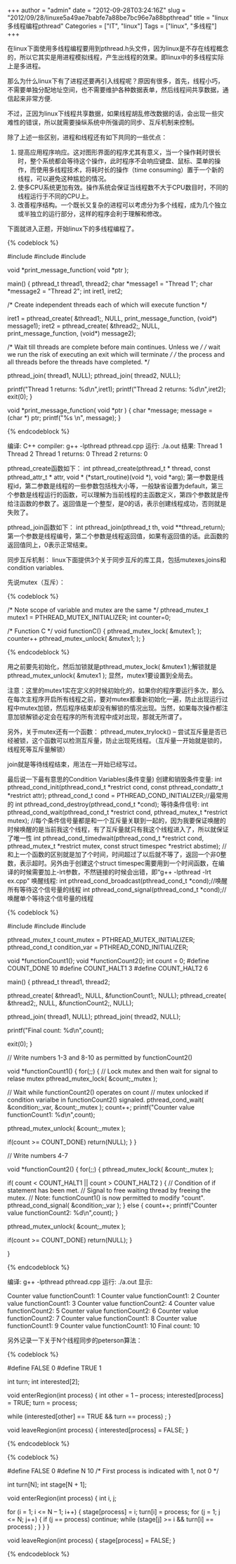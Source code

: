 +++
author = "admin"
date = "2012-09-28T03:24:16Z"
slug = "2012/09/28/linuxe5a49ae7babfe7a88be7bc96e7a88bpthread"
title = "linux多线程编程pthread"
Categories = ["IT", "linux"]
Tags = ["linux", "多线程"]
+++

在linux下面使用多线程编程要用到pthread.h头文件，因为linux是不存在线程概念的，所以它其实是用进程模拟线程，产生出线程的效果。即linux中的多线程实际上是多进程。





那么为什么linux下有了进程还要再引入线程呢？原因有很多，首先，线程小巧，不需要单独分配地址空间，也不需要维护各种数据表单，然后线程间共享数据，通信起来非常方便.





不过，正因为linux下线程共享数据，如果线程胡乱修改数据的话，会出现一些灾难性的错误，所以就需要操纵系统中所强调的同步、互斥机制来控制。





除了上述一些区别，进程和线程还有如下共同的一些优点：
1) 提高应用程序响应。这对图形界面的程序尤其有意义，当一个操作耗时很长时，整个系统都会等待这个操作，此时程序不会响应键盘、鼠标、菜单的操作，而使用多线程技术，将耗时长的操作（time consuming）置于一个新的线程，可以避免这种尴尬的情况。
2) 使多CPU系统更加有效。操作系统会保证当线程数不大于CPU数目时，不同的线程运行于不同的CPU上。
3) 改善程序结构。一个既长又复杂的进程可以考虑分为多个线程，成为几个独立或半独立的运行部分，这样的程序会利于理解和修改。





下面就进入正题，开始linux下的多线程编程了。




{% codeblock %}

#include 
#include 
#include 

void *print_message_function( void *ptr );

main()
{
pthread_t thread1, thread2;
char *message1 = "Thread 1";
char *message2 = "Thread 2";
int iret1, iret2;

/* Create independent threads each of which will execute function */

iret1 = pthread_create( &thread1;, NULL, print_message_function, (void*) message1);
iret2 = pthread_create( &thread2;, NULL, print_message_function, (void*) message2);

/* Wait till threads are complete before main continues. Unless we */
/* wait we run the risk of executing an exit which will terminate */
/* the process and all threads before the threads have completed. */

pthread_join( thread1, NULL);
pthread_join( thread2, NULL);

printf("Thread 1 returns: %d\n",iret1);
printf("Thread 2 returns: %d\n",iret2);
exit(0);
}

void *print_message_function( void *ptr )
{
char *message;
message = (char *) ptr;
printf("%s \n", message);
}

{% endcodeblock %}




编译: C++ compiler: g++ -lpthread pthread.cpp
运行: ./a.out
结果:
Thread 1
Thread 2
Thread 1 returns: 0
Thread 2 returns: 0





pthread_create函数如下：
int pthread_create(pthread_t * thread, const pthread_attr_t * attr, void * (*start_routine)(void *), void *arg);
第一参数是线程id，第二参数是线程的一些参数包括栈大小等，一般缺省设置为default，第三个参数是线程运行的函数，可以理解为当前线程的主函数定义，第四个参数就是传给注函数的参数了。返回值是一个整型，是0的话，表示创建线程成功，否则就是失败了。





pthread_join函数如下：
int pthread_join(pthread_t th, void **thread_return);
第一个参数是线程编号，第二个参数是线程返回值，如果有返回值的话。此函数的返回值同上，0表示正常结束。





同步互斥机制：
linux下面提供3个关于同步互斥的库工具，包括mutexes,joins和condition variables.





先说mutex（互斥）：




{% codeblock %}

/* Note scope of variable and mutex are the same */
pthread_mutex_t mutex1 = PTHREAD_MUTEX_INITIALIZER;
int counter=0;

/* Function C */
void functionC()
{
pthread_mutex_lock( &mutex1; );
counter++
pthread_mutex_unlock( &mutex1; );
}

{% endcodeblock %}




用之前要先初始化，然后加锁就是pthread_mutex_lock( &mutex1 );解锁就是pthread_mutex_unlock( &mutex1 );
显然，mutex1要设置到全局去。





注意：这里的mutex1实在定义的时候初始化的，如果你的程序要运行多次，那么在每次主程序开启所有线程之前，要对mutex都重新初始化一遍，防止出现运行过程中mutex加锁，然后程序结束却没有解锁的情况出现。当然，如果每次操作都注意加锁解锁必定会在程序的所有流程中成对出现，那就无所谓了。





另外，关于mutex还有一个函数：
pthread_mutex_trylock() – 尝试互斥量是否已经被锁，这个函数可以检测互斥量，防止出现死线程。（互斥量一开始就是锁的，线程死等互斥量解锁）





join就是等待线程结束，用法在一开始已经写过。





最后说一下最有意思的Condition Variables(条件变量)
创建和销毁条件变量:
int pthread_cond_init(pthread_cond_t *restrict cond, const pthread_condattr_t *restrict attr);
pthread_cond_t cond = PTHREAD_COND_INITIALIZER;//最常用的
int pthread_cond_destroy(pthread_cond_t *cond);
等待条件信号:
int pthread_cond_wait(pthread_cond_t *restrict cond, pthread_mutex_t *restrict mutex);
//每个条件信号量都是和一个互斥量关联到一起的，因为我要保证唤醒的时候唤醒的是当前我这个线程，有了互斥量就只有我这个线程进入了，所以就保证了唯一性
int pthread_cond_timedwait(pthread_cond_t *restrict cond, pthread_mutex_t *restrict mutex, const struct timespec *restrict abstime);
//和上一个函数的区别就是加了个时间，时间超过了以后就不等了，返回一个非0整数，表示超时。另外由于创建这个struct timespec需要用到一个时间函数，在编译的时候需要加上-lrt参数，不然链接的时候会出错，即“g++ -lpthread -lrt ex.cpp”
唤醒线程:
int pthread_cond_broadcast(pthread_cond_t *cond);//唤醒所有等待这个信号量的线程
int pthread_cond_signal(pthread_cond_t *cond);//唤醒单个等待这个信号量的线程




{% codeblock %}

#include 
#include 
#include 

pthread_mutex_t count_mutex = PTHREAD_MUTEX_INITIALIZER;
pthread_cond_t condition_var = PTHREAD_COND_INITIALIZER;

void *functionCount1();
void *functionCount2();
int count = 0;
#define COUNT_DONE 10
#define COUNT_HALT1 3
#define COUNT_HALT2 6

main()
{
pthread_t thread1, thread2;

pthread_create( &thread1;, NULL, &functionCount1;, NULL);
pthread_create( &thread2;, NULL, &functionCount2;, NULL);

pthread_join( thread1, NULL);
pthread_join( thread2, NULL);

printf("Final count: %d\n",count);

exit(0);
}

// Write numbers 1-3 and 8-10 as permitted by functionCount2()

void *functionCount1()
{
for(;;)
{
// Lock mutex and then wait for signal to relase mutex
pthread_mutex_lock( &count;_mutex );

// Wait while functionCount2() operates on count
// mutex unlocked if condition varialbe in functionCount2() signaled.
pthread_cond_wait( &condition;_var, &count;_mutex );
count++;
printf("Counter value functionCount1: %d\n",count);

pthread_mutex_unlock( &count;_mutex );

if(count >= COUNT_DONE) return(NULL);
}
}

// Write numbers 4-7

void *functionCount2()
{
for(;;)
{
pthread_mutex_lock( &count;_mutex );

if( count < COUNT_HALT1 || count > COUNT_HALT2 )
{
// Condition of if statement has been met.
// Signal to free waiting thread by freeing the mutex.
// Note: functionCount1() is now permitted to modify "count".
pthread_cond_signal( &condition;_var );
}
else
{
count++;
printf("Counter value functionCount2: %d\n",count);
}

pthread_mutex_unlock( &count;_mutex );

if(count >= COUNT_DONE) return(NULL);
}

}

{% endcodeblock %}




编译: g++ -lpthread pthread.cpp
运行: ./a.out
显示:





Counter value functionCount1: 1
Counter value functionCount1: 2
Counter value functionCount1: 3
Counter value functionCount2: 4
Counter value functionCount2: 5
Counter value functionCount2: 6
Counter value functionCount2: 7
Counter value functionCount1: 8
Counter value functionCount1: 9
Counter value functionCount1: 10
Final count: 10





另外记录一下关于N个线程同步的peterson算法：




{% codeblock %}

#define FALSE 0
#define TRUE 1

int turn;
int interested[2];

void enterRegion(int process)
{
int other = 1 – process;
interested[process] = TRUE;
turn = process;

while (interested[other] == TRUE && turn == process)
;
}

void leaveRegion(int process)
{
interested[process] = FALSE;
}

{% endcodeblock %}



{% codeblock %}

#define FALSE 0
#define N 10 /* First process is indicated with 1, not 0 */

int turn[N];
int stage[N + 1];

void enterRegion(int process)
{
int i, j;

for (i = 1; i <= N – 1; i++) {
stage[process] = i;
turn[i] = process;
for (j = 1; j <= N; j++) {
if (j == process)
continue;
while (stage[j] >= i && turn[i] == process)
;
}
}
}

void leaveRegion(int process)
{
stage[process] = FALSE;
}

{% endcodeblock %}


